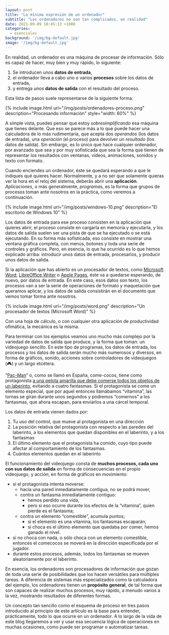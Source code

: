 ```yaml
---
layout: post
title: "La mínima expresión de un ordenador"
subtitle: "Los ordenadores no son tan complicados, en realidad"
date: 2021-09-09 10:45:13 +1000
categories:
  - esenciales
background: '/img/bg-default.jpg'
image: '/img/bg-default.jpg'
---
```

En realidad, un ordenador es una máquina de procesar de información. Sólo es capaz de hacer, muy bien y muy rápido, lo siguiente:

1. Se introducen unos **datos de entrada**,
2. el ordenador lleva a cabo uno o varios **procesos** sobre los datos de entrada,
3. y entrega unos **datos de salida** con el resultado del proceso.

Esta lista de pasos suele representarse de la siguiente forma:

{% include image.html url="/img/posts/ordenadores-proceso.png" description="Procesando información" style="width: 60%" %}

A simple vista, puedes pensar que estoy *sobresimplificando* esa máquina que tienes delante. Que eso se parece más a lo que puede hacer una calculadora de lo más rudimentaria, que acepta dos *operandos* (los datos de entrada), una *operación* (el proceso) para devolver un *resultado* (los datos de salida). Sin embargo, es lo único que hace cualquier ordenador, por avanzado que sea y por muy sofisticada que sea la forma que tienen de representar los resultados con ventanas, vídeos, animaciones, sonidos y texto con formato.

Cuando enciendes un ordenador, éste se quedará esperando a que le indiques qué quieres hacer. Normalmente, y a no ser que solamente quieras ver la hora en el reloj del sistema, deberás abrir una **aplicación**. *Aplicaciones*, o más generalmente, *programas*, es la forma que grupos de procesos toman ante nosotros en la práctica, como veremos a continuación.

{% include image.html url="/img/posts/windows-10.png" description="El escritorio de Windows 10" %}

Los datos de entrada para ese proceso consisten en la aplicación que quieres abrir, el proceso consiste en cargarla en memoria y ejecutarla, y los datos de salida suelen ser una pista de que se ha ejecutado o se está ejecutando. En su forma más sofisticada, eso consiste en mostrar una ventana gráfica completa, con menús, botones y toda una serie de controles y gráficos. Pero, en esencia, lo que ha ocurrido es lo que hemos explicado arriba: introducir unos datos de entrada, procesarlos, y producir unos datos de salida.

Si la aplicación que has abierto es un procesador de textos, como [Microsoft Word](https://es.wikipedia.org/wiki/Microsoft_Word), [LibreOffice Writer](https://es.libreoffice.org/descubre/writer/) o [Apple Pages](https://www.apple.com/es/pages/), éste va a quedarse esperando, de nuevo, por datos de entrada. En este caso, esos datos son texto, los procesos van a ser la serie de operaciones de formato y maquetación que queramos aplicar, y los datos de salida consistirán en el documento que vemos tomar forma ante nosotros. 

{% include image.html url="/img/posts/word.png" description="Un procesador de textos (Microsoft Word)" %}

Con una hoja de cálculo, o con cualquier otra aplicación de productividad ofimática, la mecánica es la misma.

Para terminar con los ejemplos veamos uno mucho más complejo por la variedad de datos de salida que produce, y la forma que toman: un videojuego sencillo. En este tipo de programas, los datos de entrada, los procesos y los datos de salida serán mucho más numerosos y diversos, en forma de gráficos, sonido, acciones sobre controladores de videojuegos (🎮) y un largo etcétera.

“[Pac-Man](https://es.wikipedia.org/wiki/Pac-Man)” o, como se llamó en España, come-cocos, tiene como protagonista [a una pelota amarilla que debe comerse todos los objetos de un laberinto](https://en.wikipedia.org/wiki/File:Pac-man.png), evitando a cuatro fantasmas. Si el protagonista se come un elemento especial, que por aquel entonces llamábamos “vitamina”, las tornas se giran durante unos segundos y podremos “comernos” a los fantasmas, que ahora escapan, para enviarlos a una cárcel temporal. 

Los datos de entrada vienen dados por: 

1. Tu uso del control, que mueve al protagonista en una dirección
2. La posición relativa del protagonista con respecto a las paredes del laberinto, a los elementos que quedan disponibles en el laberinto, y a los fantasmas
3. El último elemento que el protagonista ha comido, cuyo tipo puede afectar al comportamiento de los fantasmas.
4. Cuántos elementos quedan en el laberinto

El funcionamiento del videojuego consta de **muchos procesos, cada uno con sus datos de salida** en forma de consecuencias en el propio videojuego, y acción, en forma de gráficos en movimiento: 

- si el protagonista intenta moverse:
  - hacia una pared inmediatamente contigua, no se podrá mover, 
  - contra un fantasma inmediatamente contiguo: 
    - hemos perdido una vida, 
    - pero si eso ocurre durante los efectos de la “vitamina”, quien pierde es el fantasma; 
  - contra un elemento “comestible”, acumula puntos; 
    - si el elemento es una vitamina, los fantasmas escaparán, 
    - si choca es el último elemento que quedaba por comer, hemos ganado el nivel.
- si no choca con nada, o sólo choca con un elemento comestible, entonces el comecocos se moverá en la dirección especificada por el jugador.
- durante estos procesos, además, todos los fantasmas se mueven aleatoriamente por el laberinto.

En esencia, los ordenadores son procesadores de información que gozan de toda una serie de posibilidades que los hacen versátiles para múltiples tareas. A diferencia de sistemas más especializados como la calculadora del ejemplo, los ordenadores tienen un **propósito general**, de tal forma que son capaces de realizar muchos procesos, muy rápido, a menudo varios a la vez, mostrando resultados de diferentes formas. 

Un concepto tan sencillo como el esquema de proceso en tres pasos introducido al principio de este artículo es la base para entender, prácticamente, todo lo que ocurre en un ordenador. A lo largo de la vida de este blog llegaremos a ver y usar esa secuencia lógica de operaciones en muchas ocasiones, como puede ser programar o automatizar tareas.
